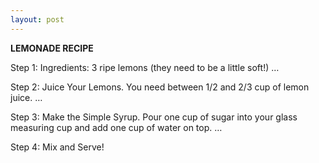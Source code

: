 ```yaml
---
layout: post
---
```

**LEMONADE RECIPE**

Step 1: Ingredients: 3 ripe lemons (they need to be a little soft\!) …

Step 2: Juice Your Lemons. You need between 1/2 and 2/3 cup of lemon juice. …

Step 3: Make the Simple Syrup. Pour one cup of sugar into your glass measuring cup and add one cup of water on top. …

Step 4: Mix and Serve\!
